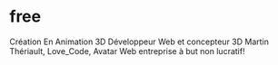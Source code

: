 # free
Création En Animation 3D Développeur Web et concepteur 3D Martin Thériault, Love_Code, Avatar Web entreprise à but  non lucratif!
